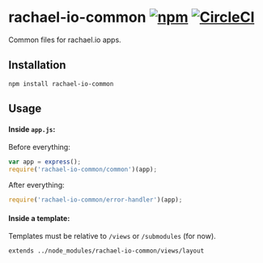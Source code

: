 # rachael-io-common [![npm](https://img.shields.io/npm/v/rachael-io-common.svg?maxAge=3600)](https://www.npmjs.com/package/rachael-io-common) [![CircleCI](https://img.shields.io/circleci/project/rachael/rachael-io-common.svg?maxAge=3600)](https://circleci.com/gh/rachael/rachael-io-common)
Common files for rachael.io apps.

## Installation
```
npm install rachael-io-common
```

## Usage
#### Inside `app.js`:

Before everything:
```javascript
var app = express();
require('rachael-io-common/common')(app);
```

After everything:
```javascript
require('rachael-io-common/error-handler')(app);
```

#### Inside a template:
Templates must be relative to `/views` or `/submodules` (for now).
```
extends ../node_modules/rachael-io-common/views/layout
```
